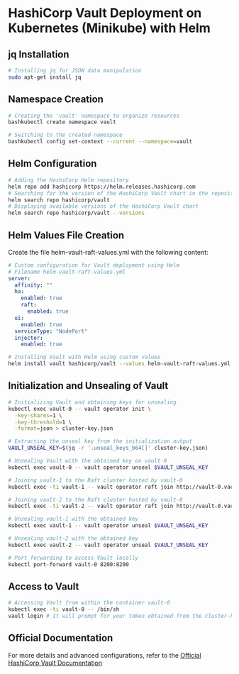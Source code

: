 # HashiCorp Vault Deployment on Kubernetes (Minikube) with Helm

## jq Installation

```bash
# Installing jq for JSON data manipulation
sudo apt-get install jq
```
## Namespace Creation
```bash
# Creating the 'vault' namespace to organize resources
bashkubectl create namespace vault

# Switching to the created namespace
bashkubectl config set-context --current --namespace=vault
```
## Helm Configuration
```bash
# Adding the HashiCorp Helm repository
helm repo add hashicorp https://helm.releases.hashicorp.com
# Searching for the version of the HashiCorp Vault chart in the repository
helm search repo hashicorp/vault
# Displaying available versions of the HashiCorp Vault chart
helm search repo hashicorp/vault --versions
```
## Helm Values File Creation
Create the file helm-vault-raft-values.yml with the following content:
```yaml
# Custom configuration for Vault deployment using Helm
# Filename helm-vault-raft-values.yml
server:
  affinity: ""
  ha:
    enabled: true
    raft:
      enabled: true
  ui:
    enabled: true
  serviceType: "NodePort"
  injector:
    enabled: true
```
```bash
# Installing Vault with Helm using custom values
helm install vault hashicorp/vault --values helm-vault-raft-values.yml -n vault
```
## Initialization and Unsealing of Vault
```bash
# Initializing Vault and obtaining keys for unsealing
kubectl exec vault-0 -- vault operator init \
  -key-shares=1 \
  -key-threshold=1 \
  -format=json > cluster-key.json

# Extracting the unseal key from the initialization output
VAULT_UNSEAL_KEY=$(jq -r '.unseal_keys_b64[]' cluster-key.json)

# Unsealing Vault with the obtained key on vault-0
kubectl exec vault-0 -- vault operator unseal $VAULT_UNSEAL_KEY

# Joining vault-1 to the Raft cluster hosted by vault-0
kubectl exec -ti vault-1 -- vault operator raft join http://vault-0.vault-internal:8200

# Joining vault-2 to the Raft cluster hosted by vault-0
kubectl exec -ti vault-2 -- vault operator raft join http://vault-0.vault-internal:8200

# Unsealing vault-1 with the obtained key
kubectl exec vault-1 -- vault operator unseal $VAULT_UNSEAL_KEY

# Unsealing vault-2 with the obtained key
kubectl exec vault-2 -- vault operator unseal $VAULT_UNSEAL_KEY

# Port forwarding to access Vault locally
kubectl port-forward vault-0 8200:8200
```
## Access to Vault
```bash
# Accessing Vault from within the container vault-0
kubectl exec -ti vault-0 -- /bin/sh
vault login # It will prompt for your token obtained from the cluster-key.json file
```
## Official Documentation
 For more details and advanced configurations, refer to the [Official HashiCorp Vault Documentation](https://developer.hashicorp.com/vault/tutorials/kubernetes/kubernetes-minikube-raft)

